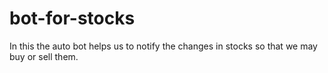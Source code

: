 # bot-for-stocks
In this the auto bot helps us to notify the changes in stocks so that we may buy or sell them.
